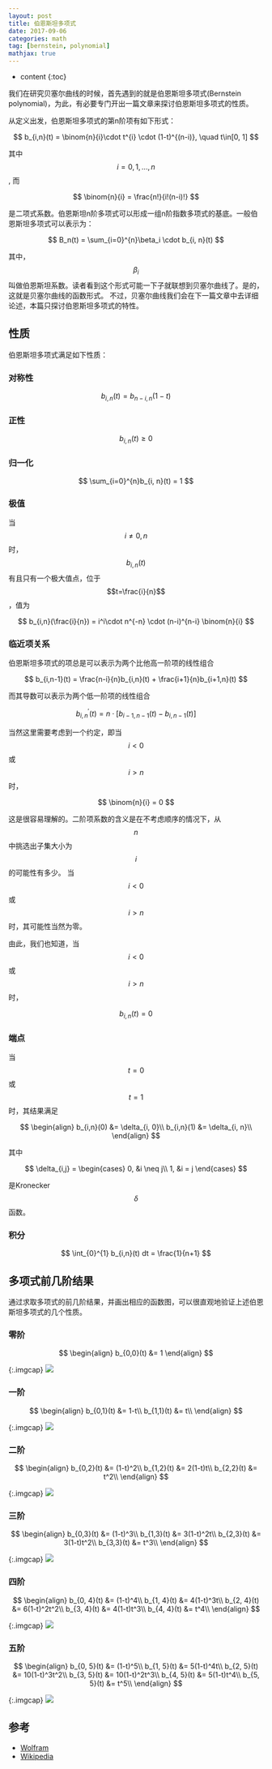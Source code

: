 ```yaml
---
layout: post
title: 伯恩斯坦多项式
date: 2017-09-06
categories: math
tag: [bernstein, polynomial]
mathjax: true
---
```

* content
{:toc}

我们在研究贝塞尔曲线的时候，首先遇到的就是伯恩斯坦多项式(Bernstein polynomial)，为此，有必要专门开出一篇文章来探讨伯恩斯坦多项式的性质。

从定义出发，伯恩斯坦多项式的第n阶项有如下形式：

$$
b_{i,n}(t) = \binom{n}{i}\cdot t^{i} \cdot (1-t)^{(n-i)}, \quad t\in[0, 1]
$$

其中$$i=0, 1, ..., n$$, 而
 
$$
\binom{n}{i} = \frac{n!}{i!(n-i)!}
$$

是二项式系数。伯恩斯坦n阶多项式可以形成一组n阶指数多项式的基底。一般伯恩斯坦多项式可以表示为：

$$
B_n(t) = \sum_{i=0}^{n}\beta_i \cdot b_{i, n}(t)
$$

其中，$$\beta_i$$叫做伯恩斯坦系数。读者看到这个形式可能一下子就联想到贝塞尔曲线了。是的，这就是贝塞尔曲线的函数形式。
不过，贝塞尔曲线我们会在下一篇文章中去详细论述，本篇只探讨伯恩斯坦多项式的特性。



## 性质

伯恩斯坦多项式满足如下性质：

### 对称性

$$
b_{i,n}(t) = b_{n-i,n}(1-t)
$$

### 正性

$$
b_{i,n}(t) \geqslant 0
$$

### 归一化

$$
\sum_{i=0}^{n}b_{i, n}(t) = 1
$$

### 极值

当$$i\neq 0, n$$时，$$b_{i,n}(t)$$有且只有一个极大值点，位于$$t=\frac{i}{n}$$，值为

$$
b_{i,n}(\frac{i}{n}) = i^i\cdot n^{-n} \cdot (n-i)^{n-i} \binom{n}{i}
$$

### 临近项关系

伯恩斯坦多项式的项总是可以表示为两个比他高一阶项的线性组合

$$
b_{i,n-1}(t) = \frac{n-i}{n}b_{i,n}(t) + \frac{i+1}{n}b_{i+1,n}(t)
$$

而其导数可以表示为两个低一阶项的线性组合

$$
b_{i,n}^{'}(t) = n\cdot[b_{i-1,n-1}(t)-b_{i,n-1}(t)]
$$


当然这里需要考虑到一个约定，即当$$i<0$$或$$i>n$$时，

$$
\binom{n}{i} = 0
$$

这是很容易理解的。二阶项系数的含义是在不考虑顺序的情况下，从$$n$$中挑选出子集大小为$$i$$的可能性有多少。
当$$i<0$$或$$i>n$$时，其可能性当然为零。

由此，我们也知道，当$$i<0$$或$$i>n$$时，


$$
b_{i,n}(t) = 0
$$

### 端点

当$$t=0$$或$$t=1$$时，其结果满足

$$
\begin{align}
b_{i,n}(0) &= \delta_{i, 0}\\
b_{i,n}(1) &= \delta_{i, n}\\
\end{align}
$$

其中

$$
\delta_{i,j} = 
\begin{cases}
0, &i \neq j\\
1, &i = j
\end{cases}
$$

是Kronecker $$\delta$$函数。

### 积分

$$
\int_{0}^{1} b_{i,n}(t) dt = \frac{1}{n+1}
$$

## 多项式前几阶结果

通过求取多项式的前几阶结果，并画出相应的函数图，可以很直观地验证上述伯恩斯坦多项式的几个性质。

### 零阶

$$
\begin{align}
b_{0,0}(t) &= 1
\end{align}
$$

{:.imgcap}
![](/assets/img/2017/09/06/bernstein0.svg)

### 一阶

$$
\begin{align}
b_{0,1}(t) &= 1-t\\
b_{1,1}(t) &= t\\
\end{align}
$$

{:.imgcap}
![](/assets/img/2017/09/06/bernstein1.svg)

### 二阶

$$
\begin{align}
b_{0,2}(t) &= (1-t)^2\\
b_{1,2}(t) &= 2(1-t)t\\
b_{2,2}(t) &= t^2\\
\end{align}
$$

{:.imgcap}
![](/assets/img/2017/09/06/bernstein2.svg)

### 三阶

$$
\begin{align}
b_{0,3}(t) &= (1-t)^3\\
b_{1,3}(t) &= 3(1-t)^2t\\
b_{2,3}(t) &= 3(1-t)t^2\\
b_{3,3}(t) &= t^3\\
\end{align}
$$

{:.imgcap}
![](/assets/img/2017/09/06/bernstein3.svg)

### 四阶

$$
\begin{align}
b_{0, 4}(t) &= (1-t)^4\\
b_{1, 4}(t) &= 4(1-t)^3t\\
b_{2, 4}(t) &= 6(1-t)^2t^2\\
b_{3, 4}(t) &= 4(1-t)t^3\\
b_{4, 4}(t) &= t^4\\
\end{align}
$$

{:.imgcap}
![](/assets/img/2017/09/06/bernstein4.svg)

### 五阶

$$
\begin{align}
b_{0, 5}(t) &= (1-t)^5\\
b_{1, 5}(t) &= 5(1-t)^4t\\
b_{2, 5}(t) &= 10(1-t)^3t^2\\
b_{3, 5}(t) &= 10(1-t)^2t^3\\
b_{4, 5}(t) &= 5(1-t)t^4\\
b_{5, 5}(t) &= t^5\\
\end{align}
$$

{:.imgcap}
![](/assets/img/2017/09/06/bernstein5.svg)

## 参考

- [Wolfram](http://mathworld.wolfram.com/BernsteinPolynomial.html)
- [Wikipedia](https://en.wikipedia.org/wiki/Bernstein_polynomial)
